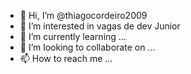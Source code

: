 - 👋 Hi, I’m @thiagocordeiro2009
- 👀 I’m interested in vagas de dev Junior
- 🌱 I’m currently learning ...
- 💞️ I’m looking to collaborate on ...
- 📫 How to reach me ...

<!---
thiagocordeiro2009/thiagocordeiro2009 is a ✨ special ✨ repository because its `README.md` (this file) appears on your GitHub profile.
You can click the Preview link to take a look at your changes.
--->

